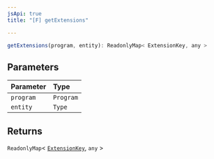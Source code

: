```yaml
---
jsApi: true
title: "[F] getExtensions"

---
```

```ts
getExtensions(program, entity): ReadonlyMap< ExtensionKey, any >
```

## Parameters

| Parameter | Type |
| :------ | :------ |
| `program` | `Program` |
| `entity` | `Type` |

## Returns

`ReadonlyMap`< [`ExtensionKey`](Type.ExtensionKey.md), `any` \>
